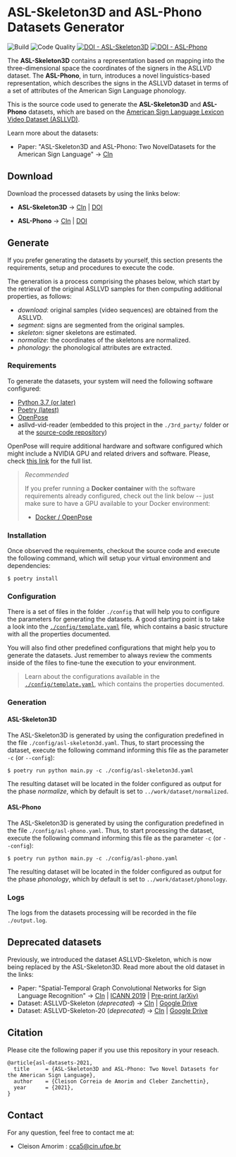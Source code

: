 # **ASL-Skeleton3D** and **ASL-Phono** Datasets Generator

![Build](https://github.com/amorim-cleison/asl-datasets-gen/workflows/Build/badge.svg)
![Code Quality](https://github.com/amorim-cleison/asl-datasets-gen/workflows/Code%20Quality/badge.svg)
[![DOI - ASL-Skeleton3D](https://zenodo.org/badge/DOI/10.5281/zenodo.5484110.svg)](https://doi.org/10.5281/zenodo.5484110) 
[![DOI - ASL-Phono](https://zenodo.org/badge/DOI/10.5281/zenodo.5484145.svg)](https://doi.org/10.5281/zenodo.5484145)

The **ASL-Skeleton3D** contains a representation based on mapping  into  the  three-dimensional  space  the  coordinates  of the  signers  in  the  ASLLVD  dataset. The **ASL-Phono**, in turn, introduces a novel linguistics-based representation,  which  describes  the  signs  in  the  ASLLVD  dataset in terms of a set of attributes of the American Sign Language phonology.

This is the source code used to generate the **ASL-Skeleton3D** and **ASL-Phono** datasets, which are based on the [American Sign Language Lexicon Video Dataset (ASLLVD)](http://www.bu.edu/asllrp/av/dai-asllvd.html).

Learn more about the datasets:

- Paper: "ASL-Skeleton3D and ASL-Phono: Two NovelDatasets for the American Sign Language" ->
 [CIn](http://www.cin.ufpe.br/~cca5/asl-datasets/paper)


## Download

Download the processed datasets by using the links below:

- **ASL-Skeleton3D** -> 
[CIn](https://www.cin.ufpe.br/~cca5/asl-skeleton3d/download)
| [DOI](https://doi.org/10.5281/zenodo.5484110)

- **ASL-Phono** -> 
[CIn](https://www.cin.ufpe.br/~cca5/asl-phono/download)
| [DOI](https://doi.org/10.5281/zenodo.5484145)


## Generate

If you prefer generating the datasets by yourself, this section presents the requirements, setup and procedures to execute the code. 

The generation is a process comprising the phases below, which start by the retrieval of the original ASLLVD samples for then computing additional properties, as follows:

- *download*: original samples (video sequences) are obtained from the ASLLVD.
- *segment*: signs are segmented from the original samples.
- *skeleton*: signer skeletons are estimated.
- *normalize*: the coordinates of the skeletons are normalized.
- *phonology*: the phonological attributes are extracted.


### Requirements
To generate the datasets, your system will need the following software configured:
- [Python 3.7 (or later)](https://www.python.org/downloads/)
- [Poetry (latest)](https://python-poetry.org/)
- [OpenPose](https://github.com/CMU-Perceptual-Computing-Lab/openpose)
- asllvd-vid-reader (embedded to this project in the `./3rd_party/` folder or at the [source-code repository](https://github.com/amorim-cleison/asllvd-vid-reader))

OpenPose will require additional hardware and software configured which might include a NVIDIA GPU and related drivers and software. Please, check [this link](https://github.com/CMU-Perceptual-Computing-Lab/openpose/blob/master/doc/installation/0_index.md#operating-systems-requirements-and-dependencies) for the full list.

> *Recommended*
>
> If you prefer running a **Docker container** with the software requirements already configured, check out the link below -- just make sure to have a GPU available to your Docker environment:
> - [Docker / OpenPose](https://hub.docker.com/r/amorimcleison/openpose)


### Installation
Once observed the requirements, checkout the source code and execute the following command, which will setup your virtual environment and dependencies:

```console
$ poetry install
```

### Configuration
There is a set of files in the folder `./config` that will help you to configure the parameters for generating the datasets. A good starting point is to take a look into the [`./config/template.yaml`](config/template.yaml) file, which contains a basic structure with all the properties documented.

You will also find other predefined configurations that might help you to generate the datasets. Just remember to always review the comments inside of the files to fine-tune the execution to your environment.

> Learn about the configurations available in the [`./config/template.yaml`](config/template.yaml), which contains the properties documented.


### Generation

#### **ASL-Skeleton3D**
The ASL-Skeleton3D is generated by using the configuration predefined in the file `./config/asl-skeleton3d.yaml`. 
Thus, to start processing the dataset, execute the following command informing this file as the parameter `-c` (or `--config`):

```console
$ poetry run python main.py -c ./config/asl-skeleton3d.yaml
```

The resulting dataset will be located in the folder configured as output for the phase *normalize*, which by default is set to `../work/dataset/normalized`.


#### **ASL-Phono**
The ASL-Skeleton3D is generated by using the configuration predefined in the file `./config/asl-phono.yaml`.
Thus, to start processing the dataset, execute the following command informing this file as the parameter `-c` (or `--config`):

```console
$ poetry run python main.py -c ./config/asl-phono.yaml
```

The resulting dataset will be located in the folder configured as output for the phase *phonology*, which by default is set to `../work/dataset/phonology`.


### Logs

The logs from the datasets processing will be recorded in the file `./output.log`.


## Deprecated datasets
Previously, we introduced the dataset ASLLVD-Skeleton, which is now being replaced by the ASL-Skeleton3D. Read more about the old dataset in the links:

- Paper: "Spatial-Temporal Graph Convolutional Networks for Sign Language Recognition" ->
 [CIn](http://www.cin.ufpe.br/~cca5/st-gcn-sl/paper)
| [ICANN 2019](https://doi.org/10.1007/978-3-030-30493-5_59)
| [Pre-print (arXiv)](https://arxiv.org/pdf/1901.11164)
- Dataset: ASLLVD-Skeleton (*deprecated*)
-> [CIn](https://www.cin.ufpe.br/~cca5/asllvd-skeleton)
| [Google Drive](https://drive.google.com/open?id=1fSISVRtC6-wrRaPpjWXbK77ZchzWVFNe)
- Dataset: ASLLVD-Skeleton-20 (*deprecated*)
-> [CIn](https://www.cin.ufpe.br/~cca5/asllvd-skeleton-20)
| [Google Drive](https://drive.google.com/open?id=1E6o_3n-edF3N8JQ94PxWliYTZaZDPsuJ)


## Citation
Please cite the following paper if you use this repository in your reseach.
```
@article{asl-datasets-2021,
  title     = {ASL-Skeleton3D and ASL-Phono: Two Novel Datasets for the American Sign Language},
  author    = {Cleison Correia de Amorim and Cleber Zanchettin},
  year      = {2021},
}
```

## Contact
For any question, feel free to contact me at:

- Cleison Amorim  : cca5@cin.ufpe.br

